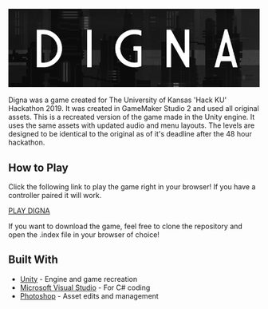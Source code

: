 ![](/DignaTitle.png)

Digna was a game created for The University of Kansas 'Hack KU' Hackathon 2019. It was created in GameMaker Studio 2 and used all original assets. This is a recreated version of the game made in the Unity engine. It uses the same assets with updated audio and menu layouts. The levels are designed to be identical to the original as of it's deadline after the 48 hour hackathon.

## How to Play

Click the following link to play the game right in your browser! If you have a controller paired it will work.

[PLAY DIGNA](https://drifterino.github.io/digna/)

If you want to download the game, feel free to clone the repository and open the .index file in your browser of choice!

## Built With

* [Unity](https://unity.com/) - Engine and game recreation
* [Microsoft Visual Studio](https://visualstudio.microsoft.com/) - For C# coding
* [Photoshop](https://www.adobe.com/products/photoshop.html) - Asset edits and management